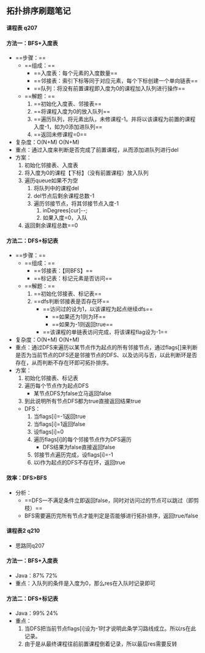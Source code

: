 ## 拓扑排序刷题笔记
#### 课程表 q207
#### 方法一：BFS+入度表
- ==步骤：==
    - ==组成：==
        - ==入度表：每个元素的入度数量==
        - ==邻接表：索引下标等同于对应元素，每个下标创建一个单向链表==
        - ==队列：将没有前置课程即入度为0的课程加入队列进行操作==
    - ==解题：==
        1. ==初始化入度表、邻接表==
        2. ==将课程入度为0的放入队列==
        3. ==遍历队列，将元素出队，未修课程-1。并将以该课程为前置的课程入度-1，如为0添加进队列==
        4. ==返回未修课程=0==
- 复杂度：O(N+M) O(N+M)
- 重点：通过入度来判断是否完成了前置课程，从而添加进队列进行del
- 方案：
    1. 初始化邻接表、入度表
    2. 将入度为0的课程【下标】（没有前置课程）放入队列
    3. 遍历queue如果不为空
        1. 将队列中的课程del
        2. del节点后剩余课程总数-1
        3. 遍历邻接节点，将其邻接节点入度-1
            1. inDegrees[cur]--;
            2. 如果入度=0，入队
    4. 返回剩余课程总数==0

#### 方法二：DFS+标记表
- ==步骤：==
    - ==组成：==
        - ==邻接表：【同BFS】==
        - ==标记表：标记元素是否访问==
    - ==解题：==
        1. ==初始化邻接表、标记表==
        2. ==dfs判断邻接表是否存在环==
            - ==访问过的设为1，以该课程为起点继续dfs==
                - ==如果还为1则为环==
                - ==如果为-1则返回true==
            - ==该课程的单链表访问完成，将该课程flag设为-1==
- 复杂度：O(N+M) O(N+M)
- 重点：通过DFS来遍历以某节点作为起点的所有邻接节点，通过flags[]来判断是否为当前节点的DFS还是邻接节点的DFS、以及访问与否，以此判断环是否存在，从而判断不存在环即可拓扑排序。
- 方案：
    1. 初始化邻接表、标记表
    2. 遍历每个节点作为起点DFS
        - 某节点DFS为false立马返回false
    3. 到此说明所有节点DFS都为true直接返回结果true
    - DFS：
        1. 当flags[i]=-1返回true
        2. 当flags[i]=1返回false
        3. 设flags[i]=0
        4. 遍历flags[i]的每个邻接节点作为DFS遍历
            - DFS结果为false直接返回false
        5. 邻接节点遍历完成，设flags[i]=-1
        6. 以i作为起点的DFS不存在环，返回true

#### 效率：DFS>BFS
- 分析：
    - ==DFS一不满足条件立即返回false，同时对访问过的节点可以跳过（即剪枝）==
    - BFS需要遍历完所有节点才能判定是否能够进行拓扑排序，返回true/false

#### 课程表2 q210
- 思路同q207

#### 方法一：BFS+入度表
- Java：87% 72%
- 重点：入队列的条件是入度为0，那么res在入队时记录即可

#### 方法二：DFS+标记表
- Java：99% 24%
- 重点：
    1. 当DFS把当前节点flags[i]设为-1时才说明此条学习路线成立。所以rs在此记录。
    2. 由于是从最终课程往前前置课程倒着记录，所以最后res需要反转
